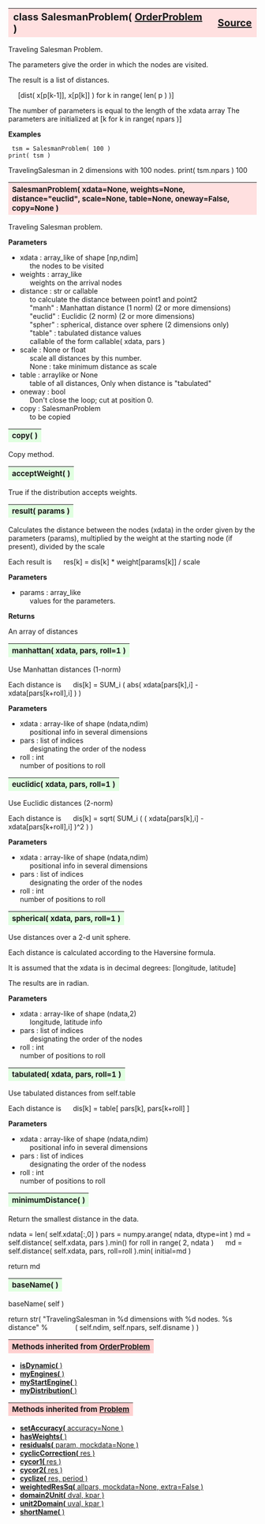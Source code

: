 ---
---
<br><br>

<a name="SalesmanProblem"></a>
<table><thead style="background-color:#FFE0E0; width:100%; font-size:20px"><tr><th style="text-align:left">
<strong>class SalesmanProblem(</strong> <a href="./OrderProblem.html">OrderProblem</a> )</th><th style="text-align:right"><a href=https://github.com/dokester/BayesicFitting/blob/master/BayesicFitting/source/SalesmanProblem.py target=_blank>Source</a></th></tr></thead></table>
<p>

Traveling Salesman Problem.

The parameters give the order in which the nodes are visited.

The result is a list of distances.

&nbsp;&nbsp;&nbsp;&nbsp; [dist( x[p[k-1]], x[p[k]] ) for k in range( len( p ) )]<br>

The number of parameters is equal to the length of the xdata array
The parameters are initialized at [k for k in range( npars )]

<b>Examples</b>

     tsm = SalesmanProblem( 100 )
    print( tsm )
TravelingSalesman in 2 dimensions with 100 nodes.
    print( tsm.npars )
100



<a name="SalesmanProblem"></a>
<table><thead style="background-color:#FFE0E0; width:100%; font-size:15px"><tr><th style="text-align:left">
<strong>SalesmanProblem(</strong> xdata=None, weights=None, distance="euclid", scale=None, table=None,
 oneway=False, copy=None )
</th></tr></thead></table>
<p>

Traveling Salesman problem.


<b>Parameters</b>

* xdata  :  array_like of shape [np,ndim]<br>
&nbsp;&nbsp;&nbsp;&nbsp; the nodes to be visited<br>
* weights  :  array_like<br>
&nbsp;&nbsp;&nbsp;&nbsp; weights on the arrival nodes<br>
* distance  :  str or callable<br>
&nbsp;&nbsp;&nbsp;&nbsp; to calculate the distance between point1 and point2<br>
&nbsp;&nbsp;&nbsp;&nbsp; "manh"   : Manhattan distance (1 norm) (2 or more dimensions)<br>
&nbsp;&nbsp;&nbsp;&nbsp; "euclid" : Euclidic (2 norm) (2 or more dimensions) <br>
&nbsp;&nbsp;&nbsp;&nbsp; "spher"  : spherical, distance over sphere (2 dimensions only) <br>
&nbsp;&nbsp;&nbsp;&nbsp; "table"  : tabulated distance values<br>
&nbsp;&nbsp;&nbsp;&nbsp; callable of the form callable( xdata, pars )<br>
* scale  :  None or float<br>
&nbsp;&nbsp;&nbsp;&nbsp; scale all distances by this number.<br>
&nbsp;&nbsp;&nbsp;&nbsp; None : take minimum distance as scale<br>
* table  :  arraylike or None<br>
&nbsp;&nbsp;&nbsp;&nbsp; table of all distances, Only when distance is "tabulated"<br>
* oneway  :  bool<br>
&nbsp;&nbsp;&nbsp;&nbsp; Don't close the loop; cut at position 0.<br>
* copy  :  SalesmanProblem<br>
&nbsp;&nbsp;&nbsp;&nbsp; to be copied<br>


<a name="copy"></a>
<table><thead style="background-color:#E0FFE0; width:100%; font-size:15px"><tr><th style="text-align:left">
<strong>copy(</strong> )
</th></tr></thead></table>
<p>
Copy method. 

<a name="acceptWeight"></a>
<table><thead style="background-color:#E0FFE0; width:100%; font-size:15px"><tr><th style="text-align:left">
<strong>acceptWeight(</strong> )
</th></tr></thead></table>
<p>

True if the distribution accepts weights.


<a name="result"></a>
<table><thead style="background-color:#E0FFE0; width:100%; font-size:15px"><tr><th style="text-align:left">
<strong>result(</strong> params )
</th></tr></thead></table>
<p>

Calculates the distance between the nodes (xdata) in the order
given by the parameters (params), multiplied by the weight at the 
starting node (if present), divided by the scale

Each result is 
&nbsp;&nbsp;&nbsp;&nbsp; res[k] = dis[k] * weight[params[k]] / scale<br>

<b>Parameters</b>

* params  :  array_like<br>
&nbsp;&nbsp;&nbsp;&nbsp; values for the parameters.<br>

<b>Returns</b>

An array of distances


<a name="manhattan"></a>
<table><thead style="background-color:#E0FFE0; width:100%; font-size:15px"><tr><th style="text-align:left">
<strong>manhattan(</strong> xdata, pars, roll=1 ) 
</th></tr></thead></table>
<p>

Use Manhattan distances (1-norm)

Each distance is 
&nbsp;&nbsp;&nbsp;&nbsp; dis[k] = SUM_i ( abs( xdata[pars[k],i] - xdata[pars[k+roll],i] ) )<br>

<b>Parameters</b>

* xdata  :  array-like of shape (ndata,ndim) <br>
&nbsp;&nbsp;&nbsp;&nbsp; positional info in several dimensions<br>
* pars  :  list of indices<br>
&nbsp;&nbsp;&nbsp;&nbsp; designating the order of the nodess<br>
* roll  :  int<br>
    number of positions to roll 

<a name="euclidic"></a>
<table><thead style="background-color:#E0FFE0; width:100%; font-size:15px"><tr><th style="text-align:left">
<strong>euclidic(</strong> xdata, pars, roll=1 ) 
</th></tr></thead></table>
<p>

Use Euclidic distances (2-norm)

Each distance is 
&nbsp;&nbsp;&nbsp;&nbsp; dis[k] = sqrt( SUM_i ( ( xdata[pars[k],i] - xdata[pars[k+roll],i] )^2 ) )<br>

<b>Parameters</b>

* xdata  :  array-like of shape (ndata,ndim) <br>
&nbsp;&nbsp;&nbsp;&nbsp; positional info in several dimensions<br>
* pars  :  list of indices<br>
&nbsp;&nbsp;&nbsp;&nbsp; designating the order of the nodes<br>
* roll  :  int<br>
    number of positions to roll 

<a name="spherical"></a>
<table><thead style="background-color:#E0FFE0; width:100%; font-size:15px"><tr><th style="text-align:left">
<strong>spherical(</strong> xdata, pars, roll=1 ) 
</th></tr></thead></table>
<p>

Use distances over a 2-d unit sphere.

Each distance is calculated according to the Haversine formula.

It is assumed that the xdata is in decimal degrees: [longitude, latitude]

The results are in radian.

<b>Parameters</b>

* xdata  :  array-like of shape (ndata,2) <br>
&nbsp;&nbsp;&nbsp;&nbsp; longitude, latitude info<br>
* pars  :  list of indices<br>
&nbsp;&nbsp;&nbsp;&nbsp; designating the order of the nodes<br>
* roll  :  int<br>
    number of positions to roll 

<a name="tabulated"></a>
<table><thead style="background-color:#E0FFE0; width:100%; font-size:15px"><tr><th style="text-align:left">
<strong>tabulated(</strong> xdata, pars, roll=1 ) 
</th></tr></thead></table>
<p>

Use tabulated distances from self.table

Each distance is 
&nbsp;&nbsp;&nbsp;&nbsp; dis[k] = table[ pars[k], pars[k+roll] ]<br>

<b>Parameters</b>

* xdata  :  array-like of shape (ndata,ndim) <br>
&nbsp;&nbsp;&nbsp;&nbsp; positional info in several dimensions<br>
* pars  :  list of indices<br>
&nbsp;&nbsp;&nbsp;&nbsp; designating the order of the nodess<br>
* roll  :  int<br>
    number of positions to roll 

<a name="minimumDistance"></a>
<table><thead style="background-color:#E0FFE0; width:100%; font-size:15px"><tr><th style="text-align:left">
<strong>minimumDistance(</strong> ) 
</th></tr></thead></table>
<p>

Return the smallest distance in the data.



ndata = len( self.xdata[:,0] )
pars = numpy.arange( ndata, dtype=int )
md = self.distance( self.xdata, pars ).min()
for roll in range( 2, ndata ) 
&nbsp;&nbsp;&nbsp;&nbsp; md = self.distance( self.xdata, pars, roll=roll ).min( initial=md )<br>

return md

<a name="baseName"></a>
<table><thead style="background-color:#E0FFE0; width:100%; font-size:15px"><tr><th style="text-align:left">
<strong>baseName(</strong> )
</th></tr></thead></table>
<p>
baseName( self )


return str( "TravelingSalesman in %d dimensions with %d nodes. %s distance" %
&nbsp;&nbsp;&nbsp;&nbsp;&nbsp;&nbsp;&nbsp;&nbsp;&nbsp;&nbsp;&nbsp;&nbsp; ( self.ndim, self.npars, self.disname ) )<br>



<table><thead style="background-color:#FFD0D0; width:100%; font-size:15px"><tr><th style="text-align:left">
<strong>Methods inherited from</strong> <a href="./OrderProblem.html">OrderProblem</a></th></tr></thead></table>


* [<strong>isDynamic(</strong> ) ](./OrderProblem.md#isDynamic)
* [<strong>myEngines(</strong> ) ](./OrderProblem.md#myEngines)
* [<strong>myStartEngine(</strong> ) ](./OrderProblem.md#myStartEngine)
* [<strong>myDistribution(</strong> ) ](./OrderProblem.md#myDistribution)


<table><thead style="background-color:#FFD0D0; width:100%; font-size:15px"><tr><th style="text-align:left">
<strong>Methods inherited from</strong> <a href="./Problem.html">Problem</a></th></tr></thead></table>


* [<strong>setAccuracy(</strong> accuracy=None ) ](./Problem.md#setAccuracy)
* [<strong>hasWeights(</strong> )](./Problem.md#hasWeights)
* [<strong>residuals(</strong> param, mockdata=None ) ](./Problem.md#residuals)
* [<strong>cyclicCorrection(</strong> res )](./Problem.md#cyclicCorrection)
* [<strong>cycor1(</strong> res )](./Problem.md#cycor1)
* [<strong>cycor2(</strong> res )](./Problem.md#cycor2)
* [<strong>cyclize(</strong> res, period ) ](./Problem.md#cyclize)
* [<strong>weightedResSq(</strong> allpars, mockdata=None, extra=False ) ](./Problem.md#weightedResSq)
* [<strong>domain2Unit(</strong> dval, kpar ) ](./Problem.md#domain2Unit)
* [<strong>unit2Domain(</strong> uval, kpar ) ](./Problem.md#unit2Domain)
* [<strong>shortName(</strong> ) ](./Problem.md#shortName)
